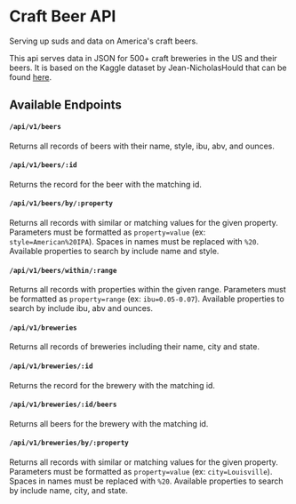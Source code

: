 # Craft Beer API

Serving up suds and data on America's craft beers.

This api serves data in JSON for 500+ craft breweries in the US and their beers. It is based on the Kaggle dataset by Jean-NicholasHould that can be found [here](https://www.kaggle.com/nickhould/craft-cans).

## Available Endpoints

#### `/api/v1/beers`

Returns all records of beers with their name, style, ibu, abv, and ounces.

#### `/api/v1/beers/:id`

Returns the record for the beer with the matching id.

#### `/api/v1/beers/by/:property`

Returns all records with similar or matching values for the given property. Parameters must be formatted as `property=value` (ex: `style=American%20IPA`). Spaces in names must be replaced with `%20`. Available properties to search by include name and style.

#### `/api/v1/beers/within/:range`

Returns all records with properties within the given range. Parameters must be formatted as `property=range` (ex: `ibu=0.05-0.07`). Available properties to search by include ibu, abv and ounces.

#### `/api/v1/breweries`

Returns all records of breweries including their name, city and state.

#### `/api/v1/breweries/:id`

Returns the record for the brewery with the matching id.

#### `/api/v1/breweries/:id/beers`

Returns all beers for the brewery with the matching id.

#### `/api/v1/breweries/by/:property`

Returns all records with similar or matching values for the given property. Parameters must be formatted as `property=value` (ex: `city=Louisville`). Spaces in names must be replaced with `%20`. Available properties to search by include name, city, and state.